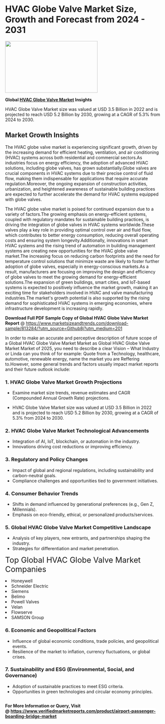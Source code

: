 <H1>HVAC Globe Valve Market Size, Growth and Forecast from 2024 - 2031</H1><img class="aligncenter size-medium wp-image-584254" src="https://thirdeyenews.in/wp-content/uploads/2024/09/Global-Market-Research-300x168.jpeg" alt="" width="300" height="168" /><p><strong>Global&nbsp;<a href="https://www.marketsizeandtrends.com/download-sample/813284/?utm_source=Github8j?utm_medium=201">HVAC Globe Valve Market</a> Insights</strong></p><p>HVAC Globe Valve Market size was valued at USD 3.5 Billion in 2022 and is projected to reach USD 5.2 Billion by 2030, growing at a CAGR of 5.3% from 2024 to 2030.</p><p><h2>Market Growth Insights</h2> <p>The HVAC globe valve market is experiencing significant growth, driven by the increasing demand for efficient heating, ventilation, and air conditioning (HVAC) systems across both residential and commercial sectors.As industries focus on energy efficiency, the adoption of advanced HVAC solutions, including globe valves, has grown substantially.Globe valves are crucial components in HVAC systems due to their precise control of fluid flow, making them indispensable for applications that require accurate regulation.Moreover, the ongoing expansion of construction activities, urbanization, and heightened awareness of sustainable building practices are expected to further accelerate the demand for HVAC systems equipped with globe valves.</p> <p>The HVAC globe valve market is poised for continued expansion due to a variety of factors.The growing emphasis on energy-efficient systems, coupled with regulatory mandates for sustainable building practices, is driving the integration of globe valves in HVAC systems worldwide.These valves play a key role in providing optimal control over air and fluid flow, which contributes to better energy consumption, reducing overall operating costs and ensuring system longevity.Additionally, innovations in smart HVAC systems and the rising trend of automation in building management systems are creating new opportunities for the HVAC globe valve market.The increasing focus on reducing carbon footprints and the need for temperature control solutions that minimize waste are likely to foster further adoption of globe valves, especially in energy-conscious markets.As a result, manufacturers are focusing on improving the design and efficiency of globe valves to meet the growing demand for energy-efficient solutions.The expansion of green buildings, smart cities, and IoT-based systems is expected to positively influence the market growth, making it an exciting time for stakeholders involved in HVAC and valve manufacturing industries.The market's growth potential is also supported by the rising demand for sophisticated HVAC systems in emerging economies, where infrastructure development is increasing rapidly.<p><span class=""><strong>Download Full PDF Sample Copy of Global HVAC Globe Valve Market Report</strong> @ <a href="https://www.marketsizeandtrends.com/download-sample/813284/?utm_source=Github8j?utm_medium=201" target="_blank">https://www.marketsizeandtrends.com/download-sample/813284/?utm_source=Github8j?utm_medium=201</a></span></p><p>In order to make an accurate and perceptive description of future scope of a Global&nbsp;HVAC Globe Valve Market Market as Global&nbsp;HVAC Globe Valve Market Market of 2025, you need to describe a clear Vision &ndash; What Industry or Linda can you think of for example: Quote from a Technology, healthcare, automotive, renewable energy, name the market you are Reffering to.However, some general trends and factors usually impact market reports and their future outlook include:</p><h3>1.&nbsp;<strong>HVAC Globe Valve Market Growth Projections</strong></h3><ul><li>Examine market size trends, revenue estimates and CAGR (Compounded Annual Growth Rate) projections.</li><li><p>HVAC Globe Valve Market size was valued at USD 3.5 Billion in 2022 and is projected to reach USD 5.2 Billion by 2030, growing at a CAGR of 5.3% from 2024 to 2030.</p></li></ul><h3>2.&nbsp;<strong>HVAC Globe Valve Market Technological Advancements</strong></h3><ul><li>Integration of AI, IoT, blockchain, or automation in the industry.</li><li>Innovations driving cost reductions or improving efficiency.</li></ul><h3>3.&nbsp;<strong>Regulatory and Policy Changes</strong></h3><ul><li>Impact of global and regional regulations, including sustainability and carbon-neutral goals.</li><li>Compliance challenges and opportunities tied to government initiatives.</li></ul><h3>4.&nbsp;<strong>Consumer Behavior Trends</strong></h3><ul><li>Shifts in demand influenced by generational preferences (e.g., Gen Z, Millennials).</li><li>Emphasis on eco-friendly, ethical, or personalized products/services.</li></ul><h3>5.&nbsp;<strong>Global HVAC Globe Valve Market Competitive Landscape</strong></h3><ul><li>Analysis of key players, new entrants, and partnerships shaping the industry.</li><li>Strategies for differentiation and market penetration.</li></ul><p data-pm-slice="1 1 []"><span style="color: inherit; font-family: inherit; font-size: 25px;">Top Global HVAC Globe Valve Market Companies</span></p><div class="" data-test-id=""><p><li>Honeywell</li><li> Schneider Electric</li><li> Siemens</li><li> Belimo</li><li> Powell Valves</li><li> Velan</li><li> Flowserve</li><li> SAMSON Group</li></p></div><h3>6.&nbsp;<strong>Economic and Geopolitical Factors</strong></h3><ul><li>Influence of global economic conditions, trade policies, and geopolitical events.</li><li>Resilience of the market to inflation, currency fluctuations, or global crises.</li></ul><h3>7.&nbsp;<strong>Sustainability and ESG (Environmental, Social, and Governance)</strong></h3><ul><li>Adoption of sustainable practices to meet ESG criteria.</li><li>Opportunities in green technologies and circular economy principles.</li></ul><h2><strong style="font-size: 14px;">For More Information or Query, Visit @&nbsp;</strong><a style="background-color: #ffffff; font-size: 14px;" href="https://www.marketsizeandtrends.com/report/hvac-globe-valve-market/" target="_blank">https://www.verifiedmarketreports.com/product/airport-passenger-boarding-bridge-market</a></h2>
